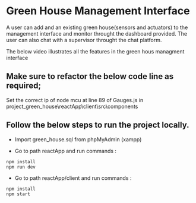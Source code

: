 # Green House Management Interface

A user can add and an existing green house(sensors and actuators) to the management interface and monitor throught the dashboard provided.
The user can also chat with a supervisor throught the chat platform.

The below video illustrates all the features in the green hous managment interface

## Make sure to refactor the below code line as required;

Set the correct ip of node mcu at line 89 of Gauges.js in project_green_house\reactApp\client\src\components

## Follow the below steps to run the project locally.

- Import green_house.sql from phpMyAdmin (xampp)

- Go to path reactApp and run commands : 
```
npm install
npm run dev
```

- Go to path reactApp/client and run commands : 
```
npm install
npm start
```
